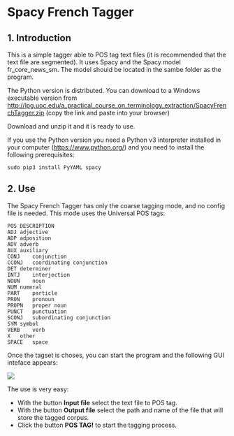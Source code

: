 # Spacy French Tagger

## 1. Introduction

This is a simple tagger able to POS tag text files (it is recommended that the text file are segmented). It uses Spacy and the Spacy model fr_core_news_sm. The model should be located in the sambe folder as the program.

The Python version is distributed. You can download to a Windows executable version from http://lpg.uoc.edu/a_practical_course_on_terminology_extraction/SpacyFrenchTagger.zip 
(copy the link and paste into your browser)

Download and unzip it and it is ready to use.

If you use the Python version you need a Python v3 interpreter installed in your computer (https://www.python.org/) and you need to install the following prerequisites:

```sudo pip3 install PyYAML spacy```

## 2. Use

The Spacy French Tagger has only the coarse tagging mode, and no config file is needed. This mode uses the Universal POS tags:

```
POS	DESCRIPTION
ADJ	adjective
ADP	adposition
ADV	adverb
AUX	auxiliary
CONJ	conjunction
CCONJ	coordinating conjunction
DET	determiner
INTJ	interjection
NOUN	noun
NUM	numeral
PART	particle
PRON	pronoun
PROPN	proper noun
PUNCT	punctuation
SCONJ	subordinating conjunction
SYM	symbol
VERB	verb
X	other
SPACE	space

```

Once the tagset is choses, you can start the program and the following GUI inteface appears:

![](https://github.com/aoliverg/a_practical_course_on_terminology_extraction/blob/main/SpacyFrenchTagger/SpacyFrenchTagger.PNG)

The use is very easy:

* With the button **Input file** select the text file to POS tag.
* With the button **Output file** select the path and name of the file that will store the tagged corpus.
* Click the button **POS TAG!** to start the tagging process.
